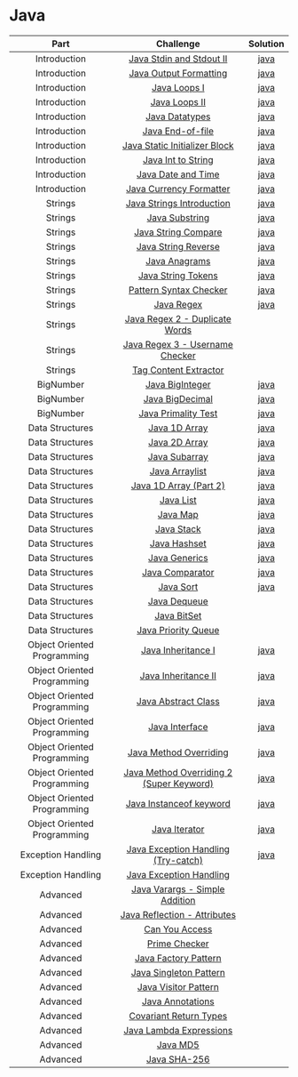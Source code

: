 # Java

|            Part             |                                                         Challenge                                                        |                                                               Solution                                                                                        |
|:---------------------------:|:------------------------------------------------------------------------------------------------------------------------:|:----------------------------------------------------------------------------------------------------------------------------:|
|         Introduction        | [Java Stdin and Stdout II](https://www.hackerrank.com/challenges/java-stdin-stdout)                                      | [java](https://github.com/h-xDF/HackerRank/tree/master/Java/Introduction/JavaStdin)                                          |
|         Introduction        | [Java Output Formatting](https://www.hackerrank.com/challenges/java-output-formatting)                                   | [java](https://github.com/h-xDF/HackerRank/tree/master/Java/Introduction/JavaOutoutFormatting)                               |
|         Introduction        | [Java Loops I](https://www.hackerrank.com/challenges/java-loops-i)                                                       | [java](https://github.com/h-xDF/HackerRank/tree/master/Java/Introduction/JavaLoopsI)                                         |
|         Introduction        | [Java Loops II](https://www.hackerrank.com/challenges/java-loops)                                                        | [java](https://github.com/h-xDF/HackerRank/tree/master/Java/Introduction/JavaLoopsII)                                        |
|         Introduction        | [Java Datatypes](https://www.hackerrank.com/challenges/java-datatypes)                                                   | [java](https://github.com/h-xDF/HackerRank/tree/master/Java/Introduction/JavaDataTypes)                                      |
|         Introduction        | [Java End-of-file](https://www.hackerrank.com/challenges/java-end-of-file)                                               | [java](https://github.com/h-xDF/HackerRank/tree/master/Java/Introduction/JavaEndOfFile)                                      |
|         Introduction        | [Java Static Initializer Block](https://www.hackerrank.com/challenges/java-static-initializer-block)                     | [java](https://github.com/h-xDF/HackerRank/tree/master/Java/Introduction/JavaStaticInitializerBlock)                         |
|         Introduction        | [Java Int to String](https://www.hackerrank.com/challenges/java-int-to-string)                                           | [java](https://github.com/h-xDF/HackerRank/tree/master/Java/Introduction/JavaIntToString)                                    |
|         Introduction        | [Java Date and Time](https://www.hackerrank.com/challenges/java-date-and-time)                                           | [java](https://github.com/h-xDF/HackerRank/tree/master/Java/Introduction/JavaDataTypes)                                      |
|         Introduction        | [Java Currency Formatter](https://www.hackerrank.com/challenges/java-currency-formatter)                                 | [java](https://github.com/h-xDF/HackerRank/tree/master/Java/Introduction/JavaCurrencyFormatter)                              |
|           Strings           | [Java Strings Introduction](https://www.hackerrank.com/challenges/java-strings-introduction)                             | [java](https://github.com/h-xDF/HackerRank/tree/master/Java/Strings/JavaStringsIntroduction)                                 |
|           Strings           | [Java Substring](https://www.hackerrank.com/challenges/java-substring)                                                   | [java](https://github.com/h-xDF/HackerRank/tree/master/Java/Strings/JavaSubstring)                                           |
|           Strings           | [Java String Compare](https://www.hackerrank.com/challenges/java-string-compare)                                         | [java](https://github.com/h-xDF/HackerRank/tree/master/Java/Strings/JavaStringCompare)                                       |
|           Strings           | [Java String Reverse](https://www.hackerrank.com/challenges/java-string-reverse)                                         | [java](https://github.com/h-xDF/HackerRank/tree/master/Java/Strings/JavaStringReverse)                                       |
|           Strings           | [Java Anagrams](https://www.hackerrank.com/challenges/java-anagrams)                                                     | [java](https://github.com/h-xDF/HackerRank/tree/master/Java/Strings/JavaAnagrams)                                            |
|           Strings           | [Java String Tokens](https://www.hackerrank.com/challenges/java-string-tokens)                                           | [java](https://github.com/h-xDF/HackerRank/tree/master/Java/Strings/JavaStringTokens)                                        |
|           Strings           | [Pattern Syntax Checker](https://www.hackerrank.com/challenges/pattern-syntax-checker)                                   | [java](https://github.com/h-xDF/HackerRank/tree/master/Java/Strings/JavaSyntaxChecker)                                       |
|           Strings           | [Java Regex](https://www.hackerrank.com/challenges/java-regex)                                                           | [java](https://github.com/h-xDF/HackerRank/tree/master/Java/Strings/JavaRegex)                                               |
|           Strings           | [Java Regex 2 - Duplicate Words](https://www.hackerrank.com/challenges/duplicate-word)                                   |                                  |
|           Strings           | [Java Regex 3 - Username Checker](https://www.hackerrank.com/challenges/valid-username-checker)                          |                            |
|           Strings           | [Tag Content Extractor](https://www.hackerrank.com/challenges/tag-content-extractor)                                     |                                                 |
|          BigNumber          | [Java BigInteger](https://www.hackerrank.com/challenges/java-biginteger)                                                 | [java](https://github.com/h-xDF/HackerRank/tree/master/Java/BigNumber/JavaBigInteger)                                        |
|          BigNumber          | [Java BigDecimal](https://www.hackerrank.com/challenges/java-bigdecimal)                                                 | [java](https://github.com/h-xDF/HackerRank/tree/master/Java/BigNumber/JavaBigDecimal)                                        |
|          BigNumber          | [Java Primality Test](https://www.hackerrank.com/challenges/java-primality-test)                                         | [java](https://github.com/h-xDF/HackerRank/tree/master/Java/BigNumber/JavaPrimalityTest)                                     |  
|       Data Structures       | [Java 1D Array](https://www.hackerrank.com/challenges/java-1d-array-introduction)                                        | [java](https://github.com/h-xDF/HackerRank/blob/master/Java/DataStructures/Java1DArray/Solution.java)                        |
|       Data Structures       | [Java 2D Array](https://www.hackerrank.com/challenges/java-2d-array)                                                     | [java](https://github.com/h-xDF/HackerRank/tree/master/Java/DataStructures/Java2Darray)                                      |
|       Data Structures       | [Java Subarray](https://www.hackerrank.com/challenges/java-negative-subarray)                                            | [java](https://github.com/h-xDF/HackerRank/tree/master/Java/DataStructures/JavaSubarray)                                     |
|       Data Structures       | [Java Arraylist](https://www.hackerrank.com/challenges/java-arraylist)                                                   | [java](https://github.com/h-xDF/HackerRank/tree/master/Java/DataStructures/JavaArrayList)                                    |
|       Data Structures       | [Java 1D Array (Part 2)](https://www.hackerrank.com/challenges/java-1d-array)                                            | [java](https://github.com/h-xDF/HackerRank/blob/master/Java/DataStructures/Java1DArrayPart2/Solution.java)                   |
|       Data Structures       | [Java List](https://www.hackerrank.com/challenges/java-list)                                                             | [java](https://github.com/h-xDF/HackerRank/blob/master/Java/DataStructures/JavaList/Solution.java)                           |
|       Data Structures       | [Java Map](https://www.hackerrank.com/challenges/phone-book)                                                             | [java](https://github.com/h-xDF/HackerRank/blob/master/Java/DataStructures/JavaMap/Solution.java)                            |
|       Data Structures       | [Java Stack](https://www.hackerrank.com/challenges/java-stack)                                                           | [java](https://github.com/h-xDF/HackerRank/blob/master/Java/DataStructures/JavaStack/Solution.java)                          |
|       Data Structures       | [Java Hashset](https://www.hackerrank.com/challenges/java-hashset)                                                       | [java](https://github.com/h-xDF/HackerRank/blob/master/Java/DataStructures/JavaHashset/Solution.java)                        |
|       Data Structures       | [Java Generics](https://www.hackerrank.com/challenges/java-generics)                                                     | [java](https://github.com/h-xDF/HackerRank/blob/master/Java/DataStructures/JavaGenerics/Solution.java)                       |
|       Data Structures       | [Java Comparator](https://www.hackerrank.com/challenges/java-comparator)                                                 | [java](https://github.com/h-xDF/HackerRank/blob/master/Java/DataStructures/JavaComparator/Solution.java)                     |
|       Data Structures       | [Java Sort](https://www.hackerrank.com/challenges/java-sort)                                                             | [java](https://github.com/h-xDF/HackerRank/blob/master/Java/DataStructures/JavaSort/Solution.java)                           |
|       Data Structures       | [Java Dequeue](https://www.hackerrank.com/challenges/java-dequeue)                                                       |   |
|       Data Structures       | [Java BitSet](https://www.hackerrank.com/challenges/java-bitset)                                                         |   |
|       Data Structures       | [Java Priority Queue](https://www.hackerrank.com/challenges/java-priority-queue)                                         |   |
| Object Oriented Programming | [Java Inheritance I](https://www.hackerrank.com/challenges/java-inheritance-1)                                           | [java](https://github.com/h-xDF/HackerRank/blob/master/Java/OOP/JavaInheritanceI/Solution.java)                              |
| Object Oriented Programming | [Java Inheritance II](https://www.hackerrank.com/challenges/java-inheritance-2)                                          | [java](https://github.com/h-xDF/HackerRank/blob/master/Java/OOP/JavaInheritanceII/Solution.java)                             |
| Object Oriented Programming | [Java Abstract Class](https://www.hackerrank.com/challenges/java-abstract-class)                                         | [java](https://github.com/h-xDF/HackerRank/blob/master/Java/OOP/JavaAbstractClass/Main.java)                                 |
| Object Oriented Programming | [Java Interface](https://www.hackerrank.com/challenges/java-interface)                                                   | [java](https://github.com/h-xDF/HackerRank/blob/master/Java/OOP/JavaInterface/Solution.java)                                 |
| Object Oriented Programming | [Java Method Overriding](https://www.hackerrank.com/challenges/java-method-overriding)                                   | [java](https://github.com/h-xDF/HackerRank/blob/master/Java/OOP/JavaMethodOverriding/Solution.java)                          |
| Object Oriented Programming | [Java Method Overriding 2 (Super Keyword)](https://www.hackerrank.com/challenges/java-method-overriding-2-super-keyword) | [java](https://github.com/h-xDF/HackerRank/blob/master/Java/OOP/JavaMethodOverriding2/Solution.java)                         |
| Object Oriented Programming | [Java Instanceof keyword](https://www.hackerrank.com/challenges/java-instanceof-keyword)                                 | [java](https://github.com/h-xDF/HackerRank/blob/master/Java/OOP/JavaInstanceofKeyword/InstanceOFTutorial.java)               |
| Object Oriented Programming | [Java Iterator](https://www.hackerrank.com/challenges/java-iterator)                                                     | [java](https://github.com/h-xDF/HackerRank/blob/master/Java/OOP/JavaIterator/Main.java)                                      |
|      Exception Handling     | [Java Exception Handling (Try-catch)](https://www.hackerrank.com/challenges/java-exception-handling-try-catch)           | [java](https://github.com/h-xDF/HackerRank/blob/master/Java/ExceptionHandling/JavaExceptionHandlingTryCatch/Solution.java)   |
|      Exception Handling     | [Java Exception Handling](https://www.hackerrank.com/challenges/java-exception-handling)                                 |   |
|           Advanced          | [Java Varargs - Simple Addition](https://www.hackerrank.com/challenges/simple-addition-varargs)                          |   |
|           Advanced          | [Java Reflection - Attributes](https://www.hackerrank.com/challenges/java-reflection-attributes)                         |   |
|           Advanced          | [Can You Access](https://www.hackerrank.com/challenges/can-you-access)                                                   |   |
|           Advanced          | [Prime Checker](https://www.hackerrank.com/challenges/prime-checker)                                                     |   |
|           Advanced          | [Java Factory Pattern](https://www.hackerrank.com/challenges/java-factory)                                               |   |
|           Advanced          | [Java Singleton Pattern](https://www.hackerrank.com/challenges/java-singleton)                                           |   |
|           Advanced          | [Java Visitor Pattern](https://www.hackerrank.com/challenges/java-vistor-pattern)                                        |   |
|           Advanced          | [Java Annotations](https://www.hackerrank.com/challenges/java-annotations)                                               |   |
|           Advanced          | [Covariant Return Types](https://www.hackerrank.com/challenges/java-covariance)                                          |   |
|           Advanced          | [Java Lambda Expressions](https://www.hackerrank.com/challenges/java-lambda-expressions)                                 |   |
|           Advanced          | [Java MD5](https://www.hackerrank.com/challenges/java-md5)                                                               |   |
|           Advanced          | [Java SHA-256](https://www.hackerrank.com/challenges/sha-256)                                                            |   |